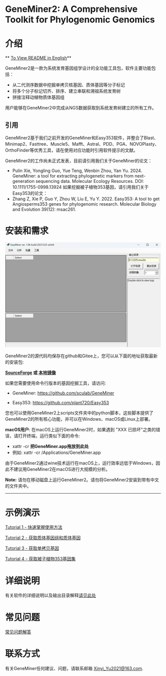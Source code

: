 # GeneMiner2: A Comprehensive Toolkit for Phylogenomic Genomics
# 介绍
** [To View README in English](README.md)**

GeneMiner2是一款为系统发育基因组学设计的全功能工具包，软件主要功能包括：
- 从二代测序数据中挖掘单拷贝核基因、质体基因等分子标记
- 将多个分子标记切齐、排序、建立串联和溯祖系统发育树
- 拼接注释动植物质体基因组

用户能够在GeneMiner2中完成从NGS数据获取到系统发育树建立的所有工作。

## 引用
GeneMiner2基于我们之前开发的GeneMiner和Easy353软件，并整合了Blast、Minimap2、Fasttree、Muscle5、Mafft、Astral、PDD、PGA、NOVOPlasty、OrthoFinder等优秀工具，请在使用对应功能时引用软件提示的文献。

GeneMiner2的工作尚未正式发表，目前请引用我们关于GeneMiner的论文：
- Pulin Xie, Yongling Guo, Yue Teng, Wenbin Zhou, Yan Yu. 2024. GeneMiner: a tool for extracting phylogenetic markers from next-generation sequencing data. Molecular Ecology Resources. DOI: 10.1111/1755-0998.13924
如果挖掘被子植物353基因，请引用我们关于Easy353的论文：
- Zhang Z, Xie P, Guo Y, Zhou W, Liu E, Yu Y. 2022. Easy353: A tool to get Angiosperms353 genes for phylogenomic research. Molecular Biology and Evolution 39(12): msac261.

# 安装和需求

![](images/main_page_chin.jpg)

GeneMiner2的源代码均保存在github和Gitee上，您可以从下面的地址获取最新的安装包: 

**[SourceForge](http://life-bioinfo.tpddns.cn:8445/database/app/GeneMiner/) 或 [本地镜像](https://sourceforge.net/projects/geneminer/files/)**

如果您需要使用命令行版本的基因挖掘工具，请访问: 

- GeneMiner: https://github.com/sculab/GeneMiner

- Easy353: https://github.com/plant720/Easy353

您也可以使用GeneMiner2上scripts文件夹中的python脚本，这些脚本提供了GeneMiner2的所有核心功能，并可以在Windows、macOS或Linux上部署。

**macOS用户**: 在macOS上运行GeneMiner2时，如果遇到 "XXX 已损坏"之类的错误，请打开终端，运行类似下面的命令:
- xattr -cr **把GeneMiner.app拖放到此处**
- 例如: xattr -cr /Applications/GeneMiner.app

由于GeneMiner2通过wine技术运行在macOS上，运行效率远低于Windows，因此不建议用GeneMiner2在macOS进行大规模的分析。

**Note:** 请勿在移动磁盘上运行GeneMiner2。请勿将GeneMiner2安装到带有中文的文件夹中。

---


# 示例演示

[Tutorial 1 - 快速掌握使用方法](/DEMO/DEMO1/DEMO1.md)


[Tutorial 2 - 获取质体基因组和质体基因](/DEMO/DEMO2/DEMO2.md)

  
[Tutorial 3 - 获取单拷贝基因](DEMO/DEMO3/DEMO3.md)


[Tutorial 4 - 获取被子植物353基因集](DEMO/DEMO4/DEMO4.md)


# 详细说明

有关软件的详细说明以及输出目录解释[请见此处](manual/ZH_CN/readme_more.md)


# 常见问题
[常见问题解答](FAQ_zh_cn.md)


# 联系方式
有关GeneMiner任何建议、问题，请联系邮箱
Xinyi_Yu2021@163.com.